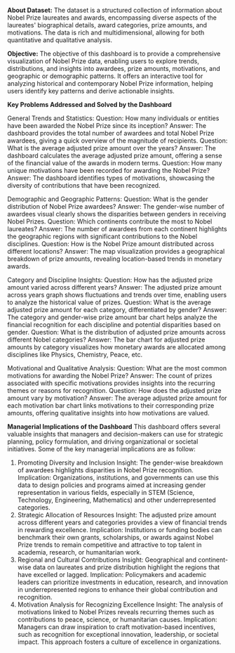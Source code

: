 **About Dataset:**
The dataset is a structured collection of information about Nobel Prize laureates and awards, encompassing diverse aspects of the laureates' biographical details, award categories, prize amounts, and motivations. The data is rich and multidimensional, allowing for both quantitative and qualitative analysis.

**Objective:**
The objective of this dashboard is to provide a comprehensive visualization of Nobel Prize data, enabling users to explore trends, distributions, and insights into awardees, prize amounts, motivations, and geographic or demographic patterns. It offers an interactive tool for analyzing historical and contemporary Nobel Prize information, helping users identify key patterns and derive actionable insights.

**Key Problems Addressed and Solved by the Dashboard**

General Trends and Statistics:
Question: How many individuals or entities have been awarded the Nobel Prize since its inception?
Answer: The dashboard provides the total number of awardees and total Nobel Prize awardees, giving a quick overview of the magnitude of recipients.
Question: What is the average adjusted prize amount over the years?
Answer: The dashboard calculates the average adjusted prize amount, offering a sense of the financial value of the awards in modern terms.
Question: How many unique motivations have been recorded for awarding the Nobel Prize?
Answer: The dashboard identifies types of motivations, showcasing the diversity of contributions that have been recognized.

Demographic and Geographic Patterns:
Question: What is the gender distribution of Nobel Prize awardees?
Answer: The gender-wise number of awardees visual clearly shows the disparities between genders in receiving Nobel Prizes.
Question: Which continents contribute the most to Nobel laureates?
Answer: The number of awardees from each continent highlights the geographic regions with significant contributions to the Nobel disciplines.
Question: How is the Nobel Prize amount distributed across different locations?
Answer: The map visualization provides a geographical breakdown of prize amounts, revealing location-based trends in monetary awards.

Category and Discipline Insights:
Question: How has the adjusted prize amount varied across different years?
Answer: The adjusted prize amount across years graph shows fluctuations and trends over time, enabling users to analyze the historical value of prizes.
Question: What is the average adjusted prize amount for each category, differentiated by gender?
Answer: The category and gender-wise prize amount bar chart helps analyze the financial recognition for each discipline and potential disparities based on gender.
Question: What is the distribution of adjusted prize amounts across different Nobel categories?
Answer: The bar chart for adjusted prize amounts by category visualizes how monetary awards are allocated among disciplines like Physics, Chemistry, Peace, etc.

Motivational and Qualitative Analysis:
Question: What are the most common motivations for awarding the Nobel Prize?
Answer: The count of prizes associated with specific motivations provides insights into the recurring themes or reasons for recognition.
Question: How does the adjusted prize amount vary by motivation?
Answer: The average adjusted prize amount for each motivation bar chart links motivations to their corresponding prize amounts, offering qualitative insights into how motivations are valued.

**Managerial Implications of the Dashboard**
This dashboard offers several valuable insights that managers and decision-makers can use for strategic planning, policy formulation, and driving organizational or societal initiatives. Some of the key managerial implications are as follow:

1. Promoting Diversity and Inclusion
Insight: The gender-wise breakdown of awardees highlights disparities in Nobel Prize recognition.
Implication: Organizations, institutions, and governments can use this data to design policies and programs aimed at increasing gender representation in various fields, especially in STEM (Science, Technology, Engineering, Mathematics) and other underrepresented categories.
2. Strategic Allocation of Resources
Insight: The adjusted prize amount across different years and categories provides a view of financial trends in rewarding excellence.
Implication: Institutions or funding bodies can benchmark their own grants, scholarships, or awards against Nobel Prize trends to remain competitive and attractive to top talent in academia, research, or humanitarian work.
3. Regional and Cultural Contributions
Insight: Geographical and continent-wise data on laureates and prize distribution highlight the regions that have excelled or lagged.
Implication: Policymakers and academic leaders can prioritize investments in education, research, and innovation in underrepresented regions to enhance their global contribution and recognition.
4. Motivation Analysis for Recognizing Excellence
Insight: The analysis of motivations linked to Nobel Prizes reveals recurring themes such as contributions to peace, science, or humanitarian causes.
Implication: Managers can draw inspiration to craft motivation-based incentives, such as recognition for exceptional innovation, leadership, or societal impact. This approach fosters a culture of excellence in organizations.
